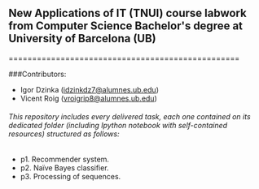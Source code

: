 ## New Applications of IT (TNUI) course labwork from Computer Science Bachelor's degree at University of Barcelona (UB)
=================================================

###Contributors:
* Igor Dzinka (idzinkdz7@alumnes.ub.edu)
* Vicent Roig (vroigrip8@alumnes.ub.edu)

###### This repository includes every delivered task, each one contained on its dedicated folder (including Ipython notebook with self-contained resources) structured as follows:

* p1. Recommender system.
* p2. Naïve Bayes classifier.
* p3. Processing of sequences.